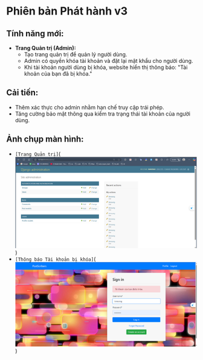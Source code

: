 # Phiên bản Phát hành v3

## Tính năng mới:
- **Trang Quản trị (Admin):**  
  - Tạo trang quản trị để quản lý người dùng.
  - Admin có quyền khóa tài khoản và đặt lại mật khẩu cho người dùng.
  - Khi tài khoản người dùng bị khóa, website hiển thị thông báo: "Tài khoản của bạn đã bị khóa."

## Cải tiến:
- Thêm xác thực cho admin nhằm hạn chế truy cập trái phép.
- Tăng cường bảo mật thông qua kiểm tra trạng thái tài khoản của người dùng.

## Ảnh chụp màn hình:
- ``[Trang Quản trị]``(![alt text](image-3.png))
- ``[Thông báo Tài khoản bị khóa]``(![alt text](image-8.png))
